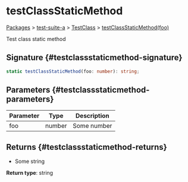 # testClassStaticMethod

[Packages](/) > [test-suite-a](/test-suite-a/) > [TestClass](/test-suite-a/testclass-class/) > [testClassStaticMethod(foo)](/test-suite-a/testclass-class/testclassstaticmethod-method)

Test class static method

## Signature {#testclassstaticmethod-signature}

```typescript
static testClassStaticMethod(foo: number): string;
```

## Parameters {#testclassstaticmethod-parameters}

| Parameter | Type | Description |
| - | - | - |
| foo | number | Some number |

## Returns {#testclassstaticmethod-returns}

- Some string

**Return type**: string
